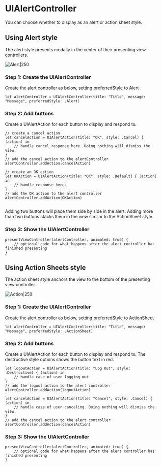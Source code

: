 # UIAlertController

You can choose whether to display as an alert or action sheet style. 

## Using Alert style

The alert style presents modally in the center of their presenting view controllers. 

![Alert|250](http://i.imgur.com/cMAZh9H.gif)

### Step 1: Create the UIAlertController

Create the alert controller as below, setting preferredStyle to Alert

```
let alertController = UIAlertController(title: "Title", message: "Message", preferredStyle: .Alert)
```

### Step 2: Add buttons

Create a UIAlertAction for each button to display and respond to.

```
// create a cancel action
let cancelAction = UIAlertAction(title: "OK", style: .Cancel) { (action) in
    // handle cancel response here. Doing nothing will dismiss the view.
}
// add the cancel action to the alertController
alertController.addAction(cancelAction)

// create an OK action
let OKAction = UIAlertAction(title: "OK", style: .Default) { (action) in
    // handle response here.
}
// add the OK action to the alert controller
alertController.addAction(OKAction)


```

Adding two buttons will place them side by side in the alert. Adding more than two buttons stacks them in the view similar to the ActionSheet style.


### Step 3: Show the UIAlertController

```
presentViewController(alertController, animated: true) {
    // optional code for what happens after the alert controller has finished presenting
}
```

## Using Action Sheets style

The action sheet style anchors the view to the bottom of the presenting view controller.

![Action|250](http://i.imgur.com/8JfoPh3.gif)

### Step 1: Create the UIAlertController

Create the alert controller as below, setting preferredStyle to ActionSheet

```
let alertController = UIAlertController(title: "Title", message: "Message", preferredStyle: .ActionSheet)
```

### Step 2: Add buttons

Create a UIAlertAction for each button to display and respond to. The destructive style options shows the button text in red.

```
let logoutAction = UIAlertAction(title: "Log Out", style: .Destructive) { (action) in
    // handle case of user logging out
}
// add the logout action to the alert controller
alertController.addAction(logoutAction)     

let cancelAction = UIAlertAction(title: "Cancel", style: .Cancel) { (action) in
    // handle case of user canceling. Doing nothing will dismiss the view.
}
// add the cancel action to the alert controller
alertController.addAction(cancelAction)
```

### Step 3: Show the UIAlertController

```
presentViewController(alertController, animated: true) {
    // optional code for what happens after the alert controller has finished presenting
}
```
